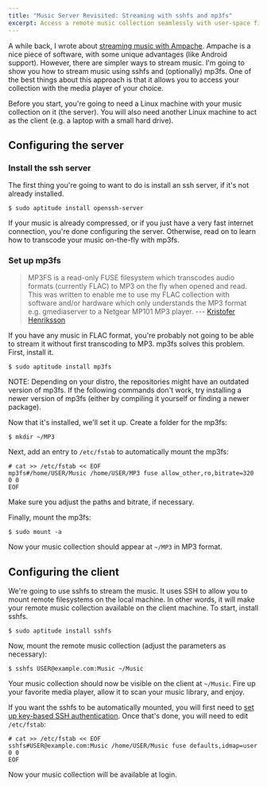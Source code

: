 ```yaml
---
title: "Music Server Revisited: Streaming with sshfs and mp3fs"
excerpt: Access a remote music collection seamlessly with user-space filesystems.
---
```


A while back, I wrote about [streaming music with
Ampache](/build-a-media-server-with-ampache-and-transmission/). Ampache
is a nice piece of software, with some unique advantages (like Android
support). However, there are simpler ways to stream music. I'm going to
show you how to stream music using sshfs and (optionally) mp3fs. One of
the best things about this approach is that it allows you to access your
collection with the media player of your choice.

Before you start, you're going to need a Linux machine with your music
collection on it (the server). You will also need another Linux machine
to act as the client (e.g. a laptop with a small hard drive).

Configuring the server
----------------------

### Install the ssh server

The first thing you're going to want to do is install an ssh server, if
it's not already installed.

    $ sudo aptitude install openssh-server

If your music is already compressed, or if you just have a very fast
internet connection, you're done configuring the server. Otherwise, read
on to learn how to transcode your music on-the-fly with mp3fs.

### Set up mp3fs

> MP3FS is a read-only FUSE filesystem which transcodes audio formats
> (currently FLAC) to MP3 on the fly when opened and read. This was
> written to enable me to use my FLAC collection with software and/or
> hardware which only understands the MP3 format e.g. gmediaserver to a
> Netgear MP101 MP3 player. --- [Kristofer
> Henriksson](http://khenriks.github.com/mp3fs/)

If you have any music in FLAC format, you're probably not going to be
able to stream it without first transcoding to MP3. mp3fs solves this
problem. First, install it.

    $ sudo aptitude install mp3fs

NOTE: Depending on your distro, the repositories might have an outdated
version of mp3fs. If the following commands don't work, try installing a
newer version of mp3fs (either by compiling it yourself or finding a
newer package).

Now that it's installed, we'll set it up. Create a folder for the mp3fs:

    $ mkdir ~/MP3

Next, add an entry to `/etc/fstab` to automatically mount the mp3fs:

    # cat >> /etc/fstab << EOF
    mp3fs#/home/USER/Music /home/USER/MP3 fuse allow_other,ro,bitrate=320 0 0
    EOF

Make sure you adjust the paths and bitrate, if necessary.

Finally, mount the mp3fs:

    $ sudo mount -a

Now your music collection should appear at `~/MP3` in MP3 format.

Configuring the client
----------------------

We're going to use sshfs to stream the music. It uses SSH to allow you
to mount remote filesystems on the local machine. In other words, it
will make your remote music collection available on the client machine.
To start, install sshfs.

    $ sudo aptitude install sshfs

Now, mount the remote music collection (adjust the parameters as
necessary):

    $ sshfs USER@example.com:Music ~/Music

Your music collection should now be visible on the client at `~/Music`.
Fire up your favorite media player, allow it to scan your music library,
and enjoy.

If you want the sshfs to be automatically mounted, you will first need
to [set up key-based SSH
authentication](http://www.ece.uci.edu/~chou/ssh-key.html). Once that's
done, you will need to edit `/etc/fstab`:

    # cat >> /etc/fstab << EOF
    sshfs#USER@example.com:Music /home/USER/Music fuse defaults,idmap=user 0 0
    EOF

Now your music collection will be available at login.
